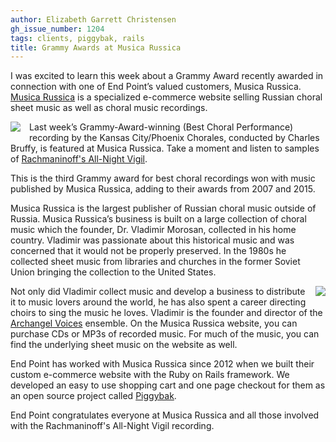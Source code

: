 ```yaml
---
author: Elizabeth Garrett Christensen
gh_issue_number: 1204
tags: clients, piggybak, rails
title: Grammy Awards at Musica Russica
---
```




I was excited to learn this week about a Grammy Award recently awarded in connection with one of End Point’s valued customers, Musica Russica. [Musica Russica](http://www.musicarussica.com/) is a specialized e-commerce website selling Russian choral sheet music as well as choral music recordings.

<a href="/blog/2016/02/19/grammy-awards-at-musica-russica/image-0.jpeg" imageanchor="1" style="clear: left; float: left; margin-bottom: 1em; margin-right: 1em;"><img border="0" src="/blog/2016/02/19/grammy-awards-at-musica-russica/image-0.jpeg"/></a>

Last week’s Grammy-Award-winning (Best Choral Performance) recording by the Kansas City/Phoenix Chorales, conducted by Charles Bruffy, is featured at Musica Russica. Take a moment and listen to samples of [Rachmaninoff's All-Night Vigil](https://web.archive.org/web/20160312111456/http://www.musicarussica.com/compact_discs/a136).

This is the third Grammy award for best choral recordings won with music published by Musica Russica, adding to their awards from 2007 and 2015.

Musica Russica is the largest publisher of Russian choral music outside of Russia. Musica Russica’s business is built on a large collection of choral music which the founder, Dr. Vladimir Morosan, collected in his home country. Vladimir was passionate about this historical music and was concerned that it would not be properly preserved. In the 1980s he collected sheet music from libraries and churches in the former Soviet Union bringing the collection to the United States.

<a href="/blog/2016/02/19/grammy-awards-at-musica-russica/image-1.jpeg" imageanchor="1" style="clear: right; float: right; margin-bottom: 1em; margin-left: 1em;"><img border="0" src="/blog/2016/02/19/grammy-awards-at-musica-russica/image-1.jpeg"/></a>

Not only did Vladimir collect music and develop a business to distribute it to music lovers around the world, he has also spent a career directing choirs to sing the music he loves. Vladimir is the founder and director of the [Archangel Voices](http://www.archangelvoices.com/) ensemble. On the Musica Russica website, you can purchase CDs or MP3s of recorded music. For much of the music, you can find the underlying sheet music on the website as well.

End Point has worked with Musica Russica since 2012 when we built their custom e-commerce website with the Ruby on Rails framework. We developed an easy to use shopping cart and one page checkout for them as an open source project called [Piggybak](https://github.com/piggybak/piggybak).

End Point congratulates everyone at Musica Russica and all those involved with the Rachmaninoff's All-Night Vigil recording.



